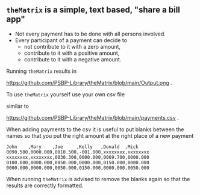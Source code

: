 ## `theMatrix` is a simple, text based, "share a bill app"

- Not every payment has to be done with all persons involved.
- Every participant of a payment can decide to 
  - not contribute to it with a zero amount,
  - contribute to it with a positive amount,
  - contribute to it with a negative amount.


Running `theMatrix` results in

https://github.com/PSBP-Library/theMatrix/blob/main/Output.png .

To use `theMatrix` yourself use your own csv file

similar to 

https://github.com/PSBP-Library/theMatrix/blob/main/payments.csv .

When adding payments to the csv it is useful to put blanks between the names
so that you put the right amount at the right place of a new payment

```
John    ,Mary    ,Joe     ,Kelly   ,Donald  ,Mick
0090.500,0000.000,0010.500,-001.000,xxxxxxxx,xxxxxxxx
xxxxxxxx,xxxxxxxx,0030.300,0000.000,0069.700,0000.000
0100.000,0000.000,0050.000,0000.000,0150.000,0000.000
0000.000,0000.000,0050.000,0150.000,0000.000,0050.000
```

When running `theMatrix` is advised to remove the blanks again
so that the results are correctly formatted.

